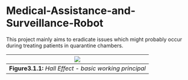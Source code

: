 # Medical-Assistance-and-Surveillance-Robot
This project mainly aims to eradicate issues which might probably occur during treating patients in quarantine chambers.

| ![](Images/work.png) | 
|:--:| 
| **Figure3.1.1:** *Hall Effect - basic working principal* |
